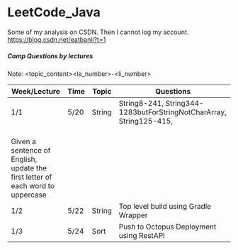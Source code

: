 # LeetCode_Java

Some of my analysis on CSDN. Then I cannot log my account.
https://blog.csdn.net/eatbanli?t=1


##### Camp Questions by lectures

 Note: <topic_content><le_number>-<li_number>

| Week/Lecture | Time | Topic| Questions |
|------|--------|----------|-------------|
| 1/1 | 5/20 | String | String8-241, String344-1283butForStringNotCharArray, String125-415,
<br> Given a sentence of English, update the first letter of each word to uppercase |
| 1/2 | 5/22 | String | Top level build using Gradle Wrapper |
| 1/3 | 5/24 | Sort | Push to Octopus Deployment using RestAPI |




